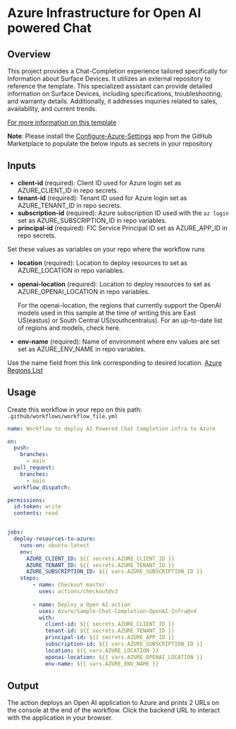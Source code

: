 # Azure Infrastructure for Open AI powered Chat

## Overview

This project provides a Chat-Completion experience tailored specifically for Information about Surface Devices. It utilizes an external repository to reference the template. This specialized assistant can provide detailed information on Surface Devices, including specifications, troubleshooting, and warranty details. Additionally, it addresses inquiries related to sales, availability, and current trends.

[For more information on this template](https://github.com/Azure-Samples/openai/tree/main/End_to_end_Solutions/AOAISearchDemo)

**Note**: Please install the [Configure-Azure-Settings](https://github.com/apps/configure-azure-settings) app from the GitHub Marketplace to populate the below inputs as secrets in your repository

## Inputs

- **client-id** (required): Client ID used for Azure login set as AZURE_CLIENT_ID in repo secrets.
- **tenant-id** (required): Tenant ID used for Azure login set as AZURE_TENANT_ID in repo secrets.
- **subscription-id** (required): Azure subscription ID used with the `az login` set as AZURE_SUBSCRIPTION_ID in repo variables.
- **principal-id** (required): FIC Service Principal ID set as AZURE_APP_ID in repo secrets.

Set these values as variables on your repo where the workflow runs

- **location** (required): Location to deploy resources to set as AZURE_LOCATION in repo variables.
- **openai-location** (required): Location to deploy resources to set as AZURE_OPENAI_LOCATION in repo variables.

    For the openai-location, the regions that currently support the OpenAI models used in this sample at the time of writing this are East US(eastus) or South Central US(southcentralus). For an up-to-date list of regions and models, check here.
- **env-name** (required): Name of environment where env values are set set as AZURE_ENV_NAME in repo variables.

Use the name field from this link corresponding to desired location. [Azure Regions List](https://gist.github.com/ausfestivus/04e55c7d80229069bf3bc75870630ec8)

## Usage

Create this workflow in your repo on this path: `.github/workflows/workflow_file.yml`

```yaml
name: Workflow to deploy AI Powered Chat Completion infra to Azure

on:
  push:
    branches:
      - main
  pull_request:
    branches:
      - main
  workflow_dispatch:

permissions:
  id-token: write
  contents: read


jobs:
  deploy-resources-to-azure:
    runs-on: ubuntu-latest
    env:
      AZURE_CLIENT_ID: ${{ secrets.AZURE_CLIENT_ID }}
      AZURE_TENANT_ID: ${{ secrets.AZURE_TENANT_ID }}
      AZURE_SUBSCRIPTION_ID: ${{ vars.AZURE_SUBSCRIPTION_ID }}
    steps:
        - name: Checkout master
          uses: actions/checkout@v3
          
        - name: Deploy a Open AI action
          uses: Azure/Sample-Chat-Completion-OpenAI-Infra@v4
          with:
            client-id: ${{ secrets.AZURE_CLIENT_ID }}
            tenant-id: ${{ secrets.AZURE_TENANT_ID }}
            principal-id: ${{ secrets.AZURE_APP_ID }}
            subscription-id: ${{ vars.AZURE_SUBSCRIPTION_ID }}
            location: ${{ vars.AZURE_LOCATION }}
            openai-location: ${{ vars.AZURE_OPENAI_LOCATION }}
            env-name: ${{ vars.AZURE_ENV_NAME }}

```

## Output

The action deploys an Open AI application to Azure and prints 2 URLs on the console at the end of the workflow. Click the backend URL to interact with the application in your browser.